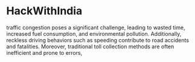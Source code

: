 # HackWithIndia
 traffic congestion poses a significant challenge, leading to wasted time, increased fuel consumption, and environmental pollution. Additionally, reckless driving behaviors such as speeding contribute to road accidents and fatalities. Moreover, traditional toll collection methods are often inefficient and prone to errors,
